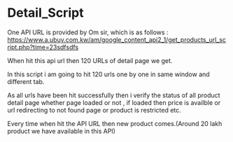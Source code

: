 # Detail_Script
One API URL is provided by Om sir, which is as follows :
https://www.a.ubuy.com.kw/am/google_content_api2_1/get_products_url_script.php?time=23sdfsdfs

When hit this api url then 120 URLs of detail page we get.

In this script i am going to hit 120 urls one by one in same window and different tab.

As all urls have been hit successfully then i verify the status of all product detail page whether page loaded or not , if loaded then price is availble or url redirecting to not found page or product is restricted etc.

Every time when hit the API URL then new product comes.(Around 20 lakh product we have available in this API)
